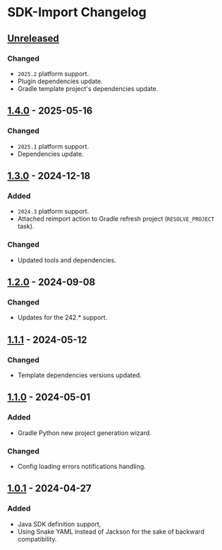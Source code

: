 <!-- Keep a Changelog guide -> https://keepachangelog.com -->

# SDK-Import Changelog

## [Unreleased]

### Changed

- `2025.2` platform support.
- Plugin dependencies update.
- Gradle template project's dependencies update.

## [1.4.0] - 2025-05-16

### Changed

- `2025.1` platform support.
- Dependencies update.

## [1.3.0] - 2024-12-18

### Added

- `2024.3` platform support.
- Attached reimport action to Gradle refresh project (`RESOLVE_PROJECT` task).

### Changed

- Updated tools and dependencies.

## [1.2.0] - 2024-09-08

### Changed

- Updates for the 242.* support.

## [1.1.1] - 2024-05-12

### Changed

- Template dependencies versions updated.

## [1.1.0] - 2024-05-01

### Added

- Gradle Python new project generation wizard.

### Changed

- Config loading errors notifications handling.

## [1.0.1] - 2024-04-27

### Added

- Java SDK definition support,
- Using Snake YAML instead of Jackson for the sake of backward compatibility.

[Unreleased]: https://github.com/PrzemyslawSwiderski/sdk-import-plugin/compare/v1.4.0...HEAD

[1.4.0]: https://github.com/PrzemyslawSwiderski/sdk-import-plugin/compare/v1.3.0...v1.4.0

[1.3.0]: https://github.com/PrzemyslawSwiderski/sdk-import-plugin/compare/v1.2.0...v1.3.0

[1.2.0]: https://github.com/PrzemyslawSwiderski/sdk-import-plugin/compare/v1.1.1...v1.2.0

[1.1.1]: https://github.com/PrzemyslawSwiderski/sdk-import-plugin/compare/v1.1.0...v1.1.1

[1.1.0]: https://github.com/PrzemyslawSwiderski/sdk-import-plugin/compare/v1.0.1...v1.1.0

[1.0.1]: https://github.com/PrzemyslawSwiderski/sdk-import-plugin/commits/v1.0.1
